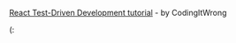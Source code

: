 [React Test-Driven Development tutorial](https://www.youtube.com/watch?v=0aAdglT39go&list=PLXXnezSEtvNMlfJFd1Z2wilxymcOaVl9Q) - by CodingItWrong

(: 
